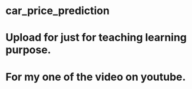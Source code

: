 # car_price_prediction

# Upload for just for teaching learning purpose.
# For my one of the video on youtube.
